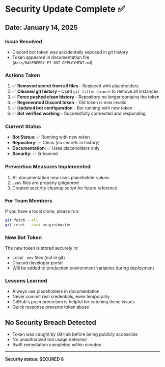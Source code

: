 # Security Update Complete ✅

## Date: January 14, 2025

### Issue Resolved
- Discord bot token was accidentally exposed in git history
- Token appeared in documentation file (`docs/RASPBERRY_PI_BOT_DEPLOYMENT.md`)

### Actions Taken
1. ✅ **Removed secret from all files** - Replaced with placeholders
2. ✅ **Cleaned git history** - Used `git filter-branch` to remove all instances
3. ✅ **Force pushed clean history** - Repository no longer contains the token
4. ✅ **Regenerated Discord token** - Old token is now invalid
5. ✅ **Updated bot configuration** - Bot running with new token
6. ✅ **Bot verified working** - Successfully connected and responding

### Current Status
- **Bot Status**: ✅ Running with new token
- **Repository**: ✅ Clean (no secrets in history)
- **Documentation**: ✅ Uses placeholders only
- **Security**: ✅ Enhanced

### Prevention Measures Implemented
1. All documentation now uses placeholder values
2. `.env` files are properly gitignored
3. Created security cleanup script for future reference

### For Team Members
If you have a local clone, please run:
```bash
git fetch --all
git reset --hard origin/master
```

### New Bot Token
The new token is stored securely in:
- Local `.env` files (not in git)
- Discord developer portal
- Will be added to production environment variables during deployment

### Lessons Learned
- Always use placeholders in documentation
- Never commit real credentials, even temporarily
- GitHub's push protection is helpful for catching these issues
- Quick response prevents token abuse

## No Security Breach Detected
- Token was caught by GitHub before being publicly accessible
- No unauthorized bot usage detected
- Swift remediation completed within minutes

---

**Security status: SECURED** 🔒